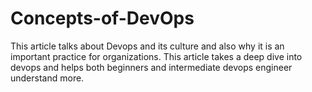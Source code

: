 # Concepts-of-DevOps
This article talks about Devops and its culture and also why it is an important practice for organizations. This article takes a deep dive into devops and helps both beginners and intermediate devops engineer understand more. 
